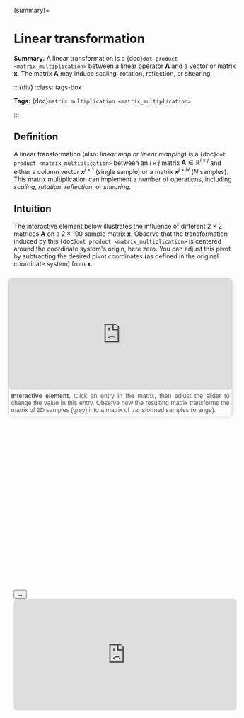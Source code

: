 (summary)=

# Linear transformation

**Summary.** A linear transformation is a {doc}`dot product <matrix_multiplication>` between a linear operator $\boldsymbol{A}$ and a vector or matrix $\boldsymbol{x}$. The matrix $\boldsymbol{A}$ may induce scaling, rotation, reflection, or shearing.

:::{div}
:class: tags-box

**Tags:** <span class="tag-pill">{doc}`matrix multiplication <matrix_multiplication>`</span> 

:::

<!-- hidden-tag:linear algebra -->

## Definition

A linear transformation (also: *linear map* or *linear mapping*) is a {doc}`dot product <matrix_multiplication>` between an $i \times j$ matrix $\boldsymbol{A}\in\mathbb{R}^{i \times j}$ and either a column vector $\boldsymbol{x}^{j \times 1}$ (single sample) or a matrix $\boldsymbol{x}^{j \times N}$ ($N$ samples). This matrix multiplication can implement a number of operations, including *scaling*, *rotation*, *reflection*, or *shearing*.

## Intuition

The interactive element below illustrates the influence of different $2 \times 2$ matrices $\boldsymbol{A}$ on a $2 \times 100$ sample matrix $\boldsymbol{x}$. Observe that the transformation induced by this {doc}`dot product <matrix_multiplication>` is centered around the coordinate system's origin, here zero. You can adjust this pivot by subtracting the desired pivot coordinates (as defined in the original coordinate system) from $\boldsymbol{x}$. 

<div style="float: right; width: 100%; margin: 10px; border: 1px solid #ccc; border-radius: 8px; box-shadow: 2px 2px 10px rgba(0, 0, 0, 0.1);">
    <iframe src="https://maxramgraber.github.io/MASTER/main/_static/elements/linear_transformation.html" style="width: 100%; aspect-ratio: 2 / 1; border: none; border-radius: 8px;"></iframe>
    <div style="text-align: justify; padding: 5px; font-size: 14px; font-family: Arial, sans-serif; color: #555;">
        <strong>Interactive element.</strong> Click an entry in the matrix, then adjust the slider to change the value in this entry. Observe how the resulting matrix transforms the matrix of 2D samples (grey) into a matrix of transformed samples (orange).
    </div>
</div>

```{div} sticky-variable-table
### Nomenclature
| Variable  | Description  |
|-------|--------|
| $\boldsymbol{A}$ | linear operator |
| $\boldsymbol{x}$ | pre-transformation vector |
| $\boldsymbol{y}$ | post-transformation vector |
| $D$ | length of $\boldsymbol{x}$ |
```

<div id="sticky-iframe-container" background="white">
  <button id="toggle-iframe">↔</button>
  <iframe id="sticky-iframe" src="https://maxramgraber.github.io/MASTER/main/_static/elements/navigation.html" style="width: 100%; aspect-ratio: 2 / 1; border: none; border-radius: 8px; background: white"></iframe>
</div>
